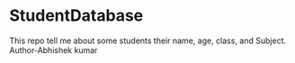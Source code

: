 # StudentDatabase
This repo tell me about some students their name, age, class, and Subject.
<br>
Author-Abhishek kumar
